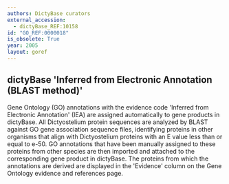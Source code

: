 ```yaml
---
authors: DictyBase curators
external_accession: 
  - dictyBase_REF:10158
id: "GO_REF:0000018"
is_obsolete: True
year: 2005
layout: goref
---
```


## dictyBase 'Inferred from Electronic Annotation (BLAST method)'

Gene Ontology (GO) annotations with the evidence code 'Inferred from Electronic Annotation' (IEA) are assigned automatically to gene products in dictyBase. All Dictyostelium protein sequences are analyzed by BLAST against GO gene association sequence files, identifying proteins in other organisms that align with Dictyostelium proteins with an E value less than or equal to e-50. GO annotations that have been manually assigned to these proteins from other species are then imported and attached to the corresponding gene product in dictyBase. The proteins from which the annotations are derived are displayed in the 'Evidence' column on the Gene Ontology evidence and references page.
